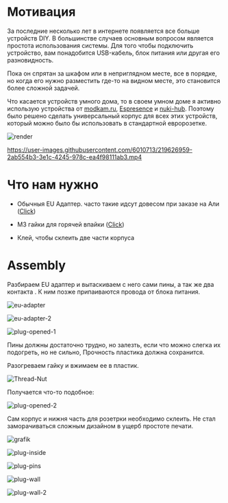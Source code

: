 # Мотивация

За последние несколько лет в интернете появляется все больше устройств DIY. В большинстве случаев основным вопросом является простота использования системы. Для того чтобы подключить устройство, вам понадобится USB-кабель, блок питания или другая его разновидность.

Пока он спрятан за шкафом или в неприглядном месте, все в порядке, но когда его нужно разместить где-то на видном месте, это становится более сложной задачей.

Что касается устройств умного дома, то в своем умном доме я активно использую устройства от [modkam.ru](https://modkam.ru/2022/12/14/presence_sensor/), [Espresence](https://espresense.com/) и [nuki-hub](https://github.com/technyon/nuki_hub). Поэтому было решено сделать универсальный корпус для всех этих устройств, который можно было бы использовать в стандартной евророзетке.

![render](https://github.com/Diddlik/eu-plug-diy-case/blob/main/images/render.png)


https://user-images.githubusercontent.com/6010713/219626959-2ab554b3-3e1c-4245-978c-ea4f98111ab3.mp4

# Что нам нужно

- Обычныя EU Адаптер. часто такие идсут довесом при заказе на Али ([Click](https://alishort.com/WNKiC))

- M3 гайки для горячей впайки ([Click](https://alishort.com/acRTb))

- Клей, чтобы склеить две части корпуса

  


# Assembly

Разбираем EU адаптер и вытаскиваем с него сами пины, а так же два контакта . К ним позже припаиваются провода от блока питания. 

![eu-adapter](https://github.com/Diddlik/eu-plug-diy-case/blob/main/images/eu-adapter.jpg)

![eu-adapter-2](https://github.com/Diddlik/eu-plug-diy-case/blob/main/images/eu-adapter-2.jpg)

![plug-opened-1](https://github.com/Diddlik/eu-plug-diy-case/blob/main/images/plug-opened-1.jpg)

Пины должны достаточно трудно, но залезть, если что можно слегка их подогреть, но не сильно, Прочность пластика должна сохранится.    

Разогреваем гайку и вжимаем ее в пластик. 

![Thread-Nut](https://github.com/Diddlik/eu-plug-diy-case/blob/main/images/Thread-Nut.jpg)

Получается что-то подобное:

![plug-opened-2](https://github.com/Diddlik/eu-plug-diy-case/blob/main/images/plug-opened-2.jpg)

Сам корпус и нижня часть для розетрки необходимо склеить. Не стал заморачиваться сложным дизайном в ущерб простоте печати. 

![grafik](https://user-images.githubusercontent.com/6010713/219852346-88479e2a-5c31-4f82-a713-1cc7d1ec5373.png)

![plug-inside](https://github.com/Diddlik/eu-plug-diy-case/blob/main/images/plug-inside.jpg)

![plug-pins](https://github.com/Diddlik/eu-plug-diy-case/blob/main/images/plug-pins.jpg)

![plug-wall](https://github.com/Diddlik/eu-plug-diy-case/blob/main/images/plug-wall.jpg)

![plug-wall-2](https://github.com/Diddlik/eu-plug-diy-case/blob/main/images/plug-wall-2.jpg)

